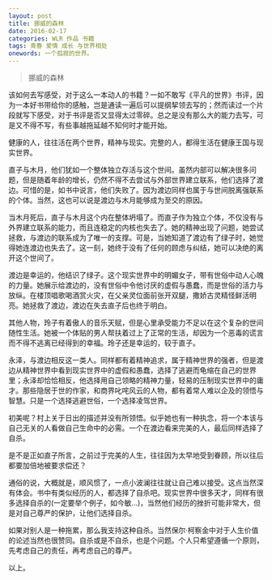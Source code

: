 ```yaml
---
layout: post
title: 挪威的森林
date: 2016-02-17
categories: WLR 作品 书籍
tags: 青春 爱情 成长 与世界相处
onewords: 一个孤寂的世界。
---
```

> 挪威的森林

该如何去写感受，对于这么一本动人的书籍？一如不敢写《平凡的世界》书评，因为一本好书带给你的感触，岂是通读一遍后可以提纲挈领去写的；然而读过一个片段就写下感受，对于书评是否又显得太过零碎。总之是没有那么大的能力去写，可是又不得不写，有些事越拖延越不知何时才能开始。

健康的人，往往活在两个世界，精神与现实。完整的人，都得生活在健康王国与现实世界。

直子与木月，他们犹如一个整体独立存活与这个世间。虽然内部可以解决很多问题，但是随着年龄的增长，仍然不得不去尝试与外部世界建立联系，他们选择了渡边。可惜的是，如书中说言，他们失败了。因为渡边同样也属于与世间脱离强联系的个体。当然，这也可以说是渡边与木月能够成为至交的原因。

当木月死后，直子与木月这个内在整体坍塌了。而直子作为独立个体，不仅没有与外界建立联系的能力，而且连稳定的内核也失去了。她的精神出现了问题，她尝试拯救，与渡边的联系成为了唯一的支撑。可是，当她知道了渡边有了绿子时，她觉得她连渡边也失去了。这一刻，她终于没有了任何的顾虑与纠结，她可以决绝的离开这个世间了。

渡边是幸运的，他结识了绿子。这个现实世界中的明媚女子，带有世俗中动人心魄的力量。她展示给渡边的，没有世俗中令他讨厌的虚假与愚蠢，而是世俗的活力与放纵。在楼顶唱歌喝酒赏火灾，在父亲灵位面前张开双腿，撒娇古灵精怪鲜活明亮。她拯救了渡边，渡边在失去直子后也终于明白。

其他人物，玲子有着傲人的音乐天赋，但是心里承受能力不足以在这个复杂的世间随性生活。她被一个体贴的男人帮扶着过上了正常的生活，却因为一个恶毒的谎言而不得不逃离已经得到的幸福。玲子还是幸运的，较于直子。

永泽，与渡边相反这一类人。同样都有着精神追求，属于精神世界的强者，但是渡边从精神世界中看到现实世界中的虚假和愚蠢，选择了逃避而龟缩在自己的世界里；永泽却恰恰相反，他选择用自己领略的精神力量，轻易的压制现实世界中的庸才。那些隐居于世的作家，和商界叱咤风云的人物，都有着常人难以企及的领悟与智慧。只是一个选择逃避世俗，一个选择凌驾世界。

初美呢？村上关于日出的描述并没有所领悟。似乎她也有一种执念，将一个本该与自己无关的人看做自己生命中的必需。一个在渡边看来完美的人，最后同样选择了自杀。

是不是正如直子所言，之前过于完美的人生，往往因为太早地受到眷顾，所以往后都要加倍地被要求偿还？

通俗的说，大概就是，顺风惯了，一点小波澜往往就让自己难以接受。这点当然深有体会。书中有类似经历的人，都选择了自杀吧。现实世界中很多天才，同样有很多选择自杀的(一定要举个例子，如今敏...)，当然他们经历的挫折可能非常大，但是对自己尊严的保护，让他们选择自杀。

如果对别人是一种拖累，那么我支持这种自杀。当然保尔·柯察金中对于人生价值的论述当然也很赞同。自杀或是不自杀，也是个问题。个人只希望遵循一个原则，先考虑自己的责任，再考虑自己的尊严。

以上。